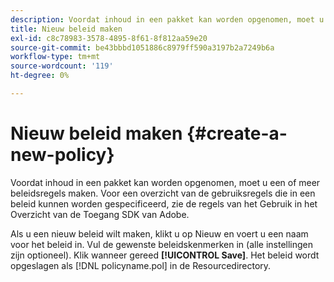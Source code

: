 ```yaml
---
description: Voordat inhoud in een pakket kan worden opgenomen, moet u een of meer beleidsregels maken. Voor een overzicht van de gebruiksregels die in een beleid kunnen worden gespecificeerd, zie de regels van het Gebruik in het Overzicht van de Toegang SDK van Adobe.
title: Nieuw beleid maken
exl-id: c8c78983-3578-4895-8f61-8f812aa59e20
source-git-commit: be43bbbd1051886c8979ff590a3197b2a7249b6a
workflow-type: tm+mt
source-wordcount: '119'
ht-degree: 0%

---
```


# Nieuw beleid maken {#create-a-new-policy}

Voordat inhoud in een pakket kan worden opgenomen, moet u een of meer beleidsregels maken. Voor een overzicht van de gebruiksregels die in een beleid kunnen worden gespecificeerd, zie de regels van het Gebruik in het Overzicht van de Toegang SDK van Adobe.

Als u een nieuw beleid wilt maken, klikt u op Nieuw en voert u een naam voor het beleid in. Vul de gewenste beleidskenmerken in (alle instellingen zijn optioneel). Klik wanneer gereed **[!UICONTROL Save]**. Het beleid wordt opgeslagen als [!DNL policyname.pol] in de Resourcedirectory.
